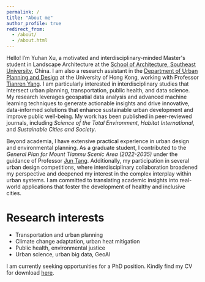 ```yaml
---
permalink: /
title: "About me"
author_profile: true
redirect_from: 
  - /about/
  - /about.html
---
```


Hello! I’m Yuhan Xu, a motivated and interdisciplinary-minded Master's student in Landscape Architecture at the [School of Architecture, Southeast University](https://arch.seu.edu.cn/jz_en/main.psp), China. I am also a research assistant in the [Department of Urban Planning and Design](https://www.arch.hku.hk/programmes_/upad/) at the University of Hong Kong, working with Professor [Tianren Yang](https://www.arch.hku.hk/staff/upad/yang-tianren/). I am particularly interested in interdisciplinary studies that intersect urban planning, transportation, public health, and data science. My research leverages geospatial data analysis and advanced machine learning techniques to generate actionable insights and drive innovative, data-informed solutions that enhance sustainable urban development and improve public well-being. My work has been published in peer-reviewed journals, including *Science of the Total Environment*, *Habitat International*, and *Sustainable Cities and Society*.

Beyond academia, I have extensive practical experience in urban design and environmental planning. As a graduate student, I contributed to the *General Plan for Mount Tianmu Scenic Area (2022-2035)* under the guidance of Professor [Jun Tang](https://arch.seu.edu.cn/jz_en/2019/1116/c41171a410236/page.htm). Additionally, my participation in several urban design competitions, where interdisciplinary collaboration broadened my perspective and deepened my interest in the complex interplay within urban systems. I am committed to translating academic insights into real-world applications that foster the development of healthy and inclusive cities.

Research interests
======
* Transportation and urban planning
* Climate change adaptation, urban heat mitigation
* Public health, environmental justice
* Urban science, urban big data, GeoAI

I am currently seeking opportunities for a PhD position. Kindly find my CV for download [here](http://sealxuyh.github.io/files/Yuhan_XU_CV_2024-December.pdf).
